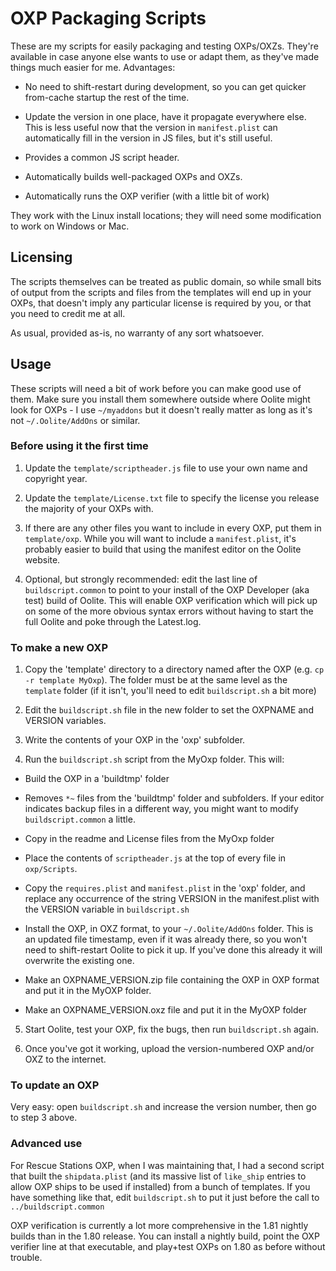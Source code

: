 # OXP Packaging Scripts

These are my scripts for easily packaging and testing
OXPs/OXZs. They're available in case anyone else wants to use or adapt
them, as they've made things much easier for me. Advantages:

* No need to shift-restart during development, so you can get quicker
  from-cache startup the rest of the time.
  
* Update the version in one place, have it propagate everywhere
  else. This is less useful now that the version in `manifest.plist`
  can automatically fill in the version in JS files, but it's still
  useful.

* Provides a common JS script header.

* Automatically builds well-packaged OXPs and OXZs.

* Automatically runs the OXP verifier (with a little bit of work)

They work with the Linux install locations; they will need some
modification to work on Windows or Mac.

## Licensing

The scripts themselves can be treated as public domain, so while small
bits of output from the scripts and files from the templates will end
up in your OXPs, that doesn't imply any particular license is required
by you, or that you need to credit me at all.

As usual, provided as-is, no warranty of any sort whatsoever.

## Usage

These scripts will need a bit of work before you can make good use of
them. Make sure you install them somewhere outside where Oolite might
look for OXPs - I use `~/myaddons` but it doesn't really matter as
long as it's not `~/.Oolite/AddOns` or similar.

### Before using it the first time

1) Update the `template/scriptheader.js` file to use your own name and
copyright year.

2) Update the `template/License.txt` file to specify the license you
release the majority of your OXPs with.

3) If there are any other files you want to include in every OXP, put
them in `template/oxp`. While you will want to include a
`manifest.plist`, it's probably easier to build that using the
manifest editor on the Oolite website.

4) Optional, but strongly recommended: edit the last line of
`buildscript.common` to point to your install of the OXP Developer
(aka test) build of Oolite. This will enable OXP verification which
will pick up on some of the more obvious syntax errors without having
to start the full Oolite and poke through the Latest.log.

### To make a new OXP

1) Copy the 'template' directory to a directory named after the OXP (e.g. `cp -r template MyOxp`). The folder must be at the same level as the `template` folder (if it isn't, you'll need to edit `buildscript.sh` a bit more)

2) Edit the `buildscript.sh` file in the new folder to set the OXPNAME
and VERSION variables.

3) Write the contents of your OXP in the 'oxp' subfolder.

4) Run the `buildscript.sh` script from the MyOxp folder. This will:

* Build the OXP in a 'buildtmp' folder

* Removes `*~` files from the 'buildtmp' folder and subfolders. If
  your editor indicates backup files in a different way, you might
  want to modify `buildscript.common` a little.

* Copy in the readme and License files from the MyOxp folder

* Place the contents of `scriptheader.js` at the top of every file in
  `oxp/Scripts`.

* Copy the `requires.plist` and `manifest.plist` in the 'oxp' folder,
  and replace any occurrence of the string VERSION in the manifest.plist
  with the VERSION variable in `buildscript.sh`

* Install the OXP, in OXZ format, to your `~/.Oolite/AddOns`
  folder. This is an updated file timestamp, even if it was already
  there, so you won't need to shift-restart Oolite to pick it up. If
  you've done this already it will overwrite the existing one.

* Make an OXPNAME_VERSION.zip file containing the OXP in OXP format
  and put it in the MyOXP folder.
  
* Make an OXPNAME_VERSION.oxz file and put it in the MyOXP folder

5) Start Oolite, test your OXP, fix the bugs, then run
`buildscript.sh` again.

6) Once you've got it working, upload the version-numbered OXP and/or
OXZ to the internet.

### To update an OXP

Very easy: open `buildscript.sh` and increase the version number, then
go to step 3 above.

### Advanced use

For Rescue Stations OXP, when I was maintaining that, I had a second script that built the `shipdata.plist` (and its massive list of `like_ship` entries to allow OXP ships to be used if installed) from a bunch of templates. If you have something like that, edit `buildscript.sh` to put it just before the call to `../buildscript.common`

OXP verification is currently a lot more comprehensive in the 1.81
nightly builds than in the 1.80 release. You can install a nightly
build, point the OXP verifier line at that executable, and play+test
OXPs on 1.80 as before without trouble.
